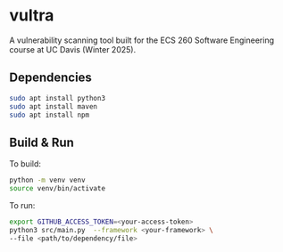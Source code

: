 # vultra
A vulnerability scanning tool built for the ECS 260 Software Engineering course at UC Davis (Winter 2025).

## Dependencies
```bash
sudo apt install python3
sudo apt install maven
sudo apt install npm
```

## Build & Run
To build:
```bash
python -m venv venv
source venv/bin/activate
```
To run:
```bash
export GITHUB_ACCESS_TOKEN=<your-access-token>
python3 src/main.py  --framework <your-framework> \
--file <path/to/dependency/file>
```